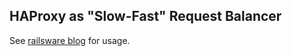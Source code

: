 ## HAProxy as "Slow-Fast" Request Balancer

See [railsware blog](http://railsware.com/blog/) for usage.
